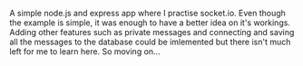 A simple node.js and express app where I practise socket.io.
Even though the example is simple, it was enough to have a 
better idea on it's workings. Adding other features such as 
private messages and connecting and saving all the messages to
the database could be imlemented but there isn't much left for 
me to learn here. So moving on...  
